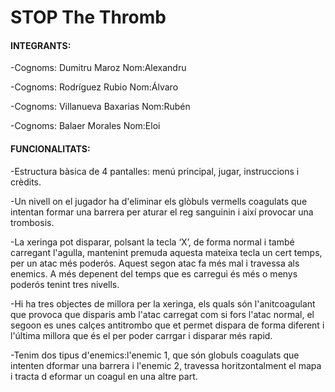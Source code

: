 # STOP The Thromb

#### INTEGRANTS:

-Cognoms: Dumitru Maroz		Nom:Alexandru

-Cognoms: Rodríguez Rubio	Nom:Álvaro

-Cognoms: Villanueva Baxarias	Nom:Rubén

-Cognoms: Balaer Morales	Nom:Eloi

#### FUNCIONALITATS:

-Estructura bàsica de 4 pantalles: menú principal, jugar, instruccions i crèdits.

-Un nivell on el jugador ha d'eliminar els glòbuls vermells coagulats que intentan formar una barrera per aturar el reg sanguinin i així provocar una trombosis.

-La xeringa pot disparar, polsant la tecla ‘X’, de forma normal i també carregant l'agulla, mantenint premuda aquesta mateixa tecla un cert temps, per un atac més poderós. Aquest segon atac fa més mal i travessa als enemics. A més depenent del temps que es carregui és més o menys poderós tenint tres nivells. 

-Hi ha tres objectes de millora per la xeringa, els quals són l'anitcoagulant que provoca que disparis amb l'atac carregat com si fors l'atac normal, el segoon es unes calçes antitrombo que et permet dispara de forma diferent i l'última millora que és el per poder carrgar i disparar més rapid.

-Tenim dos tipus d'enemics:l'enemic 1, que són globuls coagulats que intenten dformar una barrera i l'enemic 2, travessa horitzontalment el mapa i tracta d eformar un coagul en una altre part.
	

